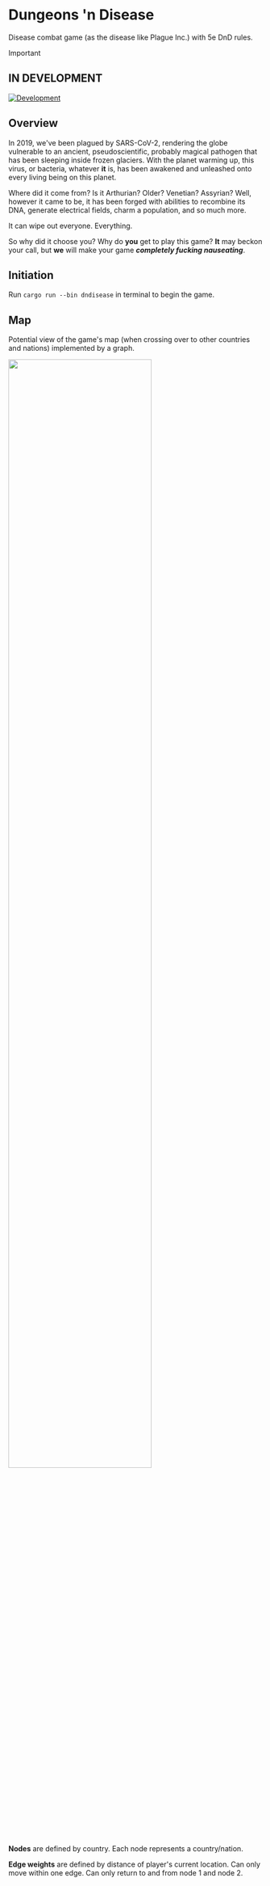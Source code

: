 # Dungeons 'n Disease
Disease combat game (as the disease like Plague Inc.) with 5e DnD rules.

> [!IMPORTANT]
> ## IN DEVELOPMENT
> [![Development](https://github.com/PrideInt/DnDisease/actions/workflows/rust.yml/badge.svg)](https://github.com/PrideInt/DnDisease/actions/workflows/rust.yml)

## Overview

In 2019, we've been plagued by SARS-CoV-2, rendering the globe vulnerable to an
ancient, pseudoscientific, probably magical pathogen that has been sleeping inside frozen glaciers.
With the planet warming up, this virus, or bacteria, whatever **it** is, has been awakened and
unleashed onto every living being on this planet. 

Where did it come from? Is it Arthurian? Older? Venetian? Assyrian? Well, however it came to be,
it has been forged with abilities to recombine its DNA, generate electrical fields, charm a population,
and so much more.

It can wipe out everyone. Everything.

So why did it choose you? Why do **you** get to play this game? **It** may beckon your call, but **we** will make 
your game ***completely fucking nauseating***.

## Initiation

Run `cargo run --bin dndisease` in terminal to begin the game.

## Map

Potential view of the game's map (when crossing over to other countries and nations) implemented by a graph.

<img src="https://github.com/user-attachments/assets/6721466a-ca30-42a4-89d0-4422ea14fb66" width="75%">

**Nodes** are defined by country. Each node represents a country/nation.

**Edge weights** are defined by distance of player's current location. Can only move within one edge. Can only
return to and from node 1 and node 2.
